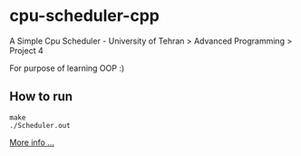 # cpu-scheduler-cpp

A Simple Cpu Scheduler - University of Tehran > Advanced Programming > Project 4

For purpose of learning OOP :)

## How to run

```
make
./Scheduler.out
```

<a href="https://github.com/ali-em/cpu-scheduler-cpp/blob/master/description/Assignment 4.pdf">
More info ... 
</a>
